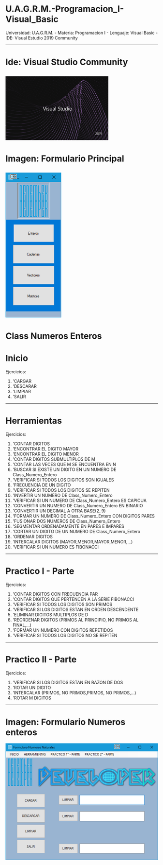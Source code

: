 # U.A.G.R.M.-Programacion_I-Visual_Basic
Universidad: U.A.G.R.M. - Materia: Programacion I - Lenguaje: Visual Basic - IDE: Visual Estudio 2019 Community

***************************************************************************************************************
# Ide: Visual Studio Community 
![VisualStudioCommunity](Imagenes/vs2019.png)
----------------------------------------------------------------------------------------------------------------
# Imagen: Formulario Principal
![formularioprincipal](Imagenes/formularioprincipal.png)
---------------------------------------------------------------------------------------------------------------
# Class Numeros Enteros
# Inicio
Ejercicios:

1. 'CARGAR
2. 'DESCARAR
3. 'LIMPIAR
4. 'SALIR
----------------------------------------------------------------------------------------------------------------
# Herramientas

Ejercicios:

1. 'CONTAR DIGITOS
2. 'ENCONTRAR EL DIGITO MAYOR
3. 'ENCONTRAR EL DIGITO MENOR
4. 'CONTAR DIGITOS SUBMULTIPLOS DE M
5. 'CONTAR LAS VECES QUE M SE ENCUENTRA EN N 
6. 'BUSCAR SI EXISTE UN DIGITO EN UN NUMERO DE Class_Numero_Entero
7. 'VERIFICAR SI TODOS LOS DIGITOS SON IGUALES
8. 'FRECUENCIA DE UN DIGITO
9. 'VERIFICAR SI TODOS LOS DIGITOS SE REPITEN
10. 'INVERTIR UN NUMERO DE Class_Numero_Entero
11. 'VERIFICAR SI UN NUMERO DE Class_Numero_Entero ES CAPICUA
12. 'CONVERTIR UN NUMERO DE Class_Numero_Entero EN BINARIO
13. 'CONVERTIR UN DECIMAL A OTRA BASE(2..9)
14. 'FORMAR UN NUMERO DE Class_Numero_Entero CON DIGITOS PARES
15. 'FUSIONAR DOS NUMEROS DE Class_Numero_Entero
16. 'SEGMENTAR ORDENADAMENTE EN PARES E IMPARES
17. 'CORTAR UN DIGITO DE UN NUMERO DE Class_Numero_Entero
18. 'ORDENAR DIGITOS
19. 'INTERCALAR DIGITOS (MAYOR,MENOR,MAYOR,MENOR,...)
20. 'VERIFICAR SI UN NUMERO ES FIBONACCI
----------------------------------------------------------------------------------------------------------------
# Practico I - Parte

Ejercicios:

1. 'CONTAR DIGITOS CON FRECUENCIA PAR
2. 'CONTAR DIGITOS QUE PERTENCEN A LA SERIE FIBONACCI
3. 'VERIFICAR SI TODOS LOS DIGITOS SON PRIMOS
4. 'VERIFICAR SI LOS DIGITOS ESTAN EN ORDEN DESCENDENTE
5. 'ELIMINAR DIGITOS MULTIPLOS DE D
6. 'REORDENAR DIGITOS (PRIMOS AL PRINCIPIO, NO PRIMOS AL FINAL,...)
7. 'FORMAR UN NUMERO CON DIGITOS REPETIDOS
8. 'VERIFICAR SI TODOS LOS DIGITOS NO SE REPITEN
----------------------------------------------------------------------------------------------------------------
# Practico II - Parte

Ejercicios:

1. 'VERIFICAR SI LOS DIGITOS ESTAN EN RAZON DE DOS
2. 'ROTAR UN DIGITO
3. 'INTERCALAR (PRIMOS, NO PRIMOS,PRIMOS, NO PRIMOS,...)
4. 'ROTAR M DIGITOS
----------------------------------------------------------------------------------------------------------------
# Imagen: Formulario Numeros enteros
![VisualStudioCommunity](Imagenes/formularionumerosenteros.png)
